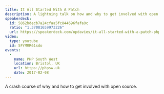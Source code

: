```yaml
---
title: It All Started With A Patch
description: A lightning talk on how and why to get involved with open source.
speakerdeck:
  id: 5862bdecb7a24cfaa5fc844696fafa0c
  ratio: "1.37081659973226"
  url: https://speakerdeck.com/opdavies/it-all-started-with-a-patch-phpsw
video:
  type: youtube
  id: 5FYMRR61sdo
events:
  -
    name: PHP South West
    location: Bristol, UK
    url: https://phpsw.uk
    date: 2017-02-08
---
```


A crash course of why and how to get involved with open source.
